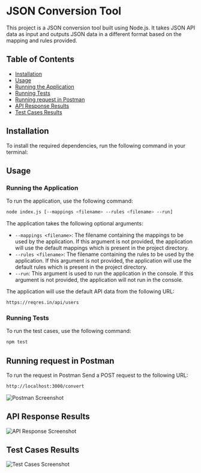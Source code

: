 # JSON Conversion Tool

This project is a JSON conversion tool built using Node.js. It takes JSON API data as input and outputs JSON data in a different format based on the mapping and rules provided.

## Table of Contents

- [Installation](#installation)
- [Usage](#usage)
- [Running the Application](#running-the-application)
- [Running Tests](#running-tests)
- [Running request in Postman](#running-request-in-postman)
- [API Response Results](#api-response-results)
- [Test Cases Results](#test-cases-results)

## Installation

To install the required dependencies, run the following command in your terminal:

## Usage

### Running the Application

To run the application, use the following command:

```bash
node index.js [--mappings <filename> --rules <filename> --run]
```

The application takes the following optional arguments:

- `--mappings <filename>`: The filename  containing the mappings to be used by the application. If this argument is not provided, the application will use the default mappings which is present in the project directory.
- `--rules <filename>`: The filename containing the rules to be used by the application. If this argument is not provided, the application will use the default rules which is present in the project directory.
- `--run`: This argument is used to run the application in the console. If this argument is not provided, the application will not run in the console.

The application will use the default API data from the following URL:

```bash
https://reqres.in/api/users
```

### Running Tests

To run the test cases, use the following command:

```bash
npm test
```

## Running request in Postman

To run the request in Postman
Send a POST request to the following URL:

```bash
http://localhost:3000/convert
```
![Postman Screenshot](https://i.ibb.co/VH3D2VD/image.png)

## API Response Results

![API Response Screenshot](https://i.ibb.co/TPLwwf1/carbon.png)

## Test Cases Results

![Test Cases Screenshot](https://i.ibb.co/yYDxyxH/image.png)